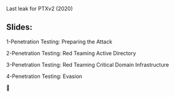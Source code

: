 Last leak for PTXv2 (2020)

## Slides:

1-Penetration Testing: Preparing the Attack

2-Penetration Testing: Red Teaming Active Directory

3-Penetration Testing: Red Teaming Critical Domain Infrastructure

4-Penetration Testing: Evasion

:watermelon:
